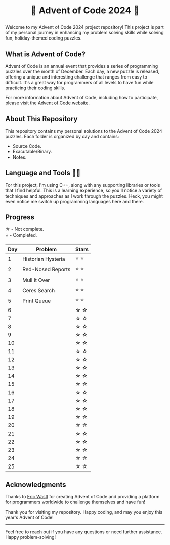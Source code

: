 ﻿# <p align="center"> 🎄 Advent of Code 2024 🎄 </p>

Welcome to my Advent of Code 2024 project repository! This project is part of my personal journey in enhancing my problem solving skills while solving fun, holiday-themed coding puzzles. 

## What is Advent of Code?

Advent of Code is an annual event that provides a series of programming puzzles over the month of December. Each day, a new puzzle is released, offering a unique and interesting challenge that ranges from easy to difficult. It's a great way for programmers of all levels to have fun while practicing their coding skills.

For more information about Advent of Code, including how to participate, please visit the [Advent of Code website](https://adventofcode.com/2024/about).

## About This Repository

This repository contains my personal solutions to the Advent of Code 2024 puzzles. Each folder is organized by day and contains:

- Source Code.  
- Exacutable/Binary.  
- Notes.  

## Language and Tools 🧑‍💻

For this project, I'm using C++, along with any supporting libraries or tools that I find helpful. This is a learning experience, so you'll notice a variety of techniques and approaches as I work through the puzzles. Heck, you might even notice me switch up programming languages here and there. 

## Progress

☆  - Not complete.  
⭐ - Completed.  


| Day | Problem          | Stars  |
|-----|------------------|--------|
| 1   |Historian Hysteria| ⭐ ⭐ |
| 2   |Red-Nosed Reports | ⭐ ⭐ |
| 3   |Mull It Over      | ⭐ ⭐ |
| 4   |Ceres Search      | ⭐ ⭐ |
| 5   |Print Queue       | ⭐ ⭐ |
| 6   |                  | ☆ ☆   |
| 7   |                  | ☆ ☆   |
| 8   |                  | ☆ ☆   |
| 9   |                  | ☆ ☆   |
| 10  |                  | ☆ ☆   |
| 11  |                  | ☆ ☆   |
| 12  |                  | ☆ ☆   |
| 13  |                  | ☆ ☆   |
| 14  |                  | ☆ ☆   |
| 15  |                  | ☆ ☆   |
| 16  |                  | ☆ ☆   |
| 17  |                  | ☆ ☆   |
| 18  |                  | ☆ ☆   |
| 19  |                  | ☆ ☆   |
| 20  |                  | ☆ ☆   |
| 21  |                  | ☆ ☆   |
| 22  |                  | ☆ ☆   |
| 23  |                  | ☆ ☆   |
| 24  |                  | ☆ ☆   |
| 25  |                  | ☆ ☆   |


## Acknowledgments

Thanks to [Eric Wastl](http://was.tl/) for creating Advent of Code and providing a platform for programmers worldwide to challenge themselves and have fun!

Thank you for visiting my repository. Happy coding, and may you enjoy this year's Advent of Code!

---

Feel free to reach out if you have any questions or need further assistance. Happy problem-solving!
